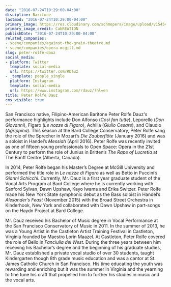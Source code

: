 ```yaml
---
date: "2016-07-24T10:29:00-04:00"
discipline: Baritone
lastmod: "2016-07-24T10:29:00-04:00"
primary_image: https://res.cloudinary.com/schmopera/image/upload/v1545409169/media/webhook-uploads/1469370572729/2016-07-24---Peter-Rolfe-Dauz.jpg.jpg
primary_image_credit: CabREATION
publishDate: "2016-07-24T10:29:00-04:00"
related_companies:
- scene/companies/against-the-grain-theatre.md
- scene/companies/opera-mcgill.md
slug: peter-rolfe-dauz
social_media:
- platform: Twitter
  template: social-media
  url: https://twitter.com/RDauz
- _template: people_single
  platform: Instagram
  template: social-media
  url: https://www.instagram.com/rdauz/?hl=en
title: Peter Rolfe Dauz
cms_visible: true
---
```


San Francisco native, Filipino-American Baritone Peter Rolfe Dauz's performance highlights include Don Alfonso (*Così fan tutte*), Leporello (*Don Giovanni*), Figaro (*Le nozze di Figaro*), Achilla (*Giulio Cesare*), and Claudio (*Agrippina*).  This season at the Bard College Conservatory, Peter Rolfe sang the role of the Sprecher in Mozart’s *Die Zauberflöte* (January 2016) and was a soloist in Handel’s *Messiah* (April 2016). Peter Rolfe was recently invited as one of fifteen young professionals to Open Space: Opera in the 21st Century to perform the role of Junius in Britten’s *The Rape of Lucretia* at The Banff Centre (Alberta, Canada).

In 2014, Peter Rolfe began his Master’s Degree at McGill University and performed the title role in *Le nozze di Figaro* as well as Betto in Puccini’s *Gianni Schicchi*.  Currently, Mr. Dauz is a first year graduate student of the Vocal Arts Program at Bard College where he is currently working with Sanford Sylvan, Dawn Upshaw, Kayo Iwama and Erika Switzer.  Peter Rolfe made his New York State symphonic debut as the Bass soloist in Handel’s *Alexander’s Feast* (November 2015) with the Broad Street Orchestra in Kinderhook, New York and collaborated with Dawn Upshaw in part-songs on the Haydn Project at Bard College.

Mr. Dauz received his Bachelor of Music degree in Vocal Performance at the San Francisco Conservatory of Music in 2011.  In the summer of 2013, he was a Young Artist in the Castleton Artist Training Festival in Castleton, Virginia founded by Maestro Lorin Maazel. At Castleton, Peter Rolfe covered the role of Bello in *Fanciulla del West*.  During the three years between him receiving his Bachelor’s degree and the beginning of his graduate studies, Mr. Dauz established a private vocal studio of over 30 students, taught Kindergarten though 8th grade music education and was a cantor at St. James Catholic Church in San Francisco. His time educating the youth was rewarding and enriching but it was the summer in Virginia and the yearning to fine tune his craft that propelled him to further his studies in music and the vocal arts.
